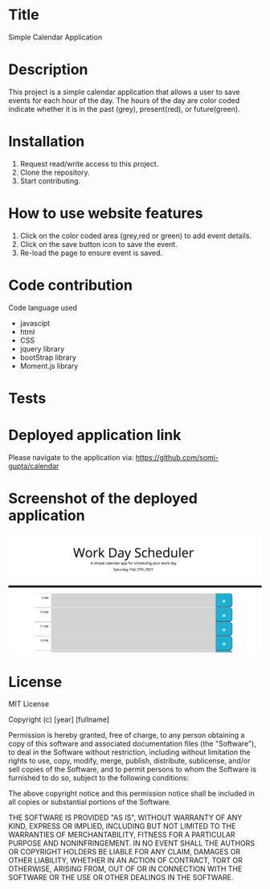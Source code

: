 # Title
Simple Calendar Application

# Description
This project is a simple calendar application that allows a user to save events for each hour of the day. The hours of the day are color coded indicate whether it is in the past (grey), present(red), or future(green).

# Installation
1. Request read/write access to this project.
2. Clone the repository.
3. Start contributing.

# How to use website features
1. Click on the color coded area (grey,red or green) to add event details.
2. Click on the save button icon to save the event.
3. Re-load the page to ensure event is saved.

# Code contribution
Code language used 
- javascipt
- html  
- CSS
- jquery library
- bootStrap library
- Moment.js library

# Tests

# Deployed application link
Please navigate to the application via: https://github.com/somi-gupta/calendar 

# Screenshot of the deployed application
![Calendar](./assets/images/application-screenshot.jpg?raw=true)

# License

MIT License

Copyright (c) [year] [fullname]

Permission is hereby granted, free of charge, to any person obtaining a copy
of this software and associated documentation files (the "Software"), to deal
in the Software without restriction, including without limitation the rights
to use, copy, modify, merge, publish, distribute, sublicense, and/or sell
copies of the Software, and to permit persons to whom the Software is
furnished to do so, subject to the following conditions:

The above copyright notice and this permission notice shall be included in all
copies or substantial portions of the Software.

THE SOFTWARE IS PROVIDED "AS IS", WITHOUT WARRANTY OF ANY KIND, EXPRESS OR
IMPLIED, INCLUDING BUT NOT LIMITED TO THE WARRANTIES OF MERCHANTABILITY,
FITNESS FOR A PARTICULAR PURPOSE AND NONINFRINGEMENT. IN NO EVENT SHALL THE
AUTHORS OR COPYRIGHT HOLDERS BE LIABLE FOR ANY CLAIM, DAMAGES OR OTHER
LIABILITY, WHETHER IN AN ACTION OF CONTRACT, TORT OR OTHERWISE, ARISING FROM,
OUT OF OR IN CONNECTION WITH THE SOFTWARE OR THE USE OR OTHER DEALINGS IN THE
SOFTWARE.